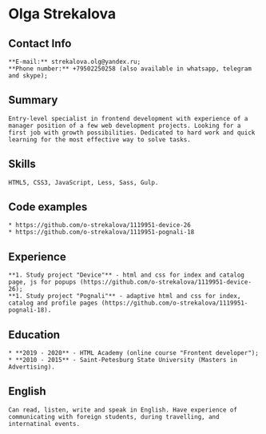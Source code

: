 
# Olga Strekalova

## Contact Info

    **E-mail:** strekalova.olg@yandex.ru;
    **Phone number:** +79502250258 (also available in whatsapp, telegram and skype);

## Summary

    Entry-level specialist in frontend development with experience of a manager position of a few web development projects. Looking for a first job with growth possibilities. Dedicated to hard work and quick learning for the most effective way to solve tasks.

## Skills

    HTML5, CSS3, JavaScript, Less, Sass, Gulp.

## Code examples

    * https://github.com/o-strekalova/1119951-device-26
    * https://github.com/o-strekalova/1119951-pognali-18

## Experience

    **1. Study project "Device"** - html and css for index and catalog page, js for popups (https://github.com/o-strekalova/1119951-device-26);
    **1. Study project "Pognali"** - adaptive html and css for index, catalog and profile pages (https://github.com/o-strekalova/1119951-pognali-18).

## Education

    * **2019 - 2020** - HTML Academy (online course "Frontent developer");
    * **2010 - 2015** - Saint-Petesburg State University (Masters in Advertising).

## English

    Can read, listen, write and speak in English. Have experience of communicating with foreign students, during travelling, and internatinal events.
